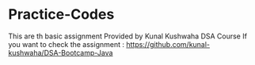 # Practice-Codes
This are th basic assignment Provided by Kunal Kushwaha DSA Course
If you want to check the assignment : https://github.com/kunal-kushwaha/DSA-Bootcamp-Java
